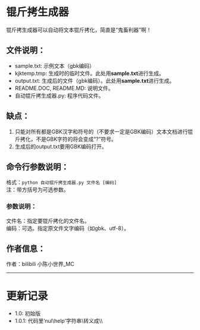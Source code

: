 # 锟斤拷生成器
锟斤拷生成器可以自动将文本锟斤拷化，简直是“鬼畜利器”啊！  
## 文件说明：
* sample.txt: 示例文本（gbk编码）
* kjktemp.tmp: 生成时的临时文件。此处用**sample.txt**进行生成。
* output.txt: 生成后的文件（gbk编码）。此处用**sample.txt**进行生成。
* README.DOC, README.MD: 说明文件。
* 自动锟斤拷生成器.py: 程序代码文件。
## 缺点：
1. 只能对所有都是GBK汉字和符号的（不要求一定是GBK编码）文本文档进行锟斤拷化，不是GBK字符的将会变成“?”符号。
2. 生成后的output.txt要用GBK编码打开。
## 命令行参数说明：
格式：`python 自动锟斤拷生成器.py 文件名 [编码]`  
注：带方括号为可选参数。  
### 参数说明：
文件名：指定要锟斤拷化的文件名。  
编码：可选。指定原文件文字编码（如gbk、utf-8）。  
## 作者信息：
作者：bilibili 小陈小世界_MC  

---

更新记录
========
- 1.0: 初始版
- 1.0.1: 代码里‘nul\\help’字符串\\转义成\\\\